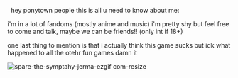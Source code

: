 &nbsp;
 hey ponytown people this is all u need to know about me:

i'm in a lot of fandoms (mostly anime and music) i'm pretty shy but feel free to come and talk, maybe we can be friends!! (only int if 18+)

one last thing to mention is that i actually think this game sucks but idk what happened to all the otehr fun games damn it

![spare-the-symptahy-jerma-ezgif com-resize](https://github.com/user-attachments/assets/b89ff769-2ccf-44ab-b9ae-653ccc71dda0)


